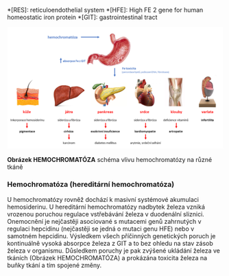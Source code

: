 <style>
img[alt^="image"] {max-width:20px;}
img[alt^="bigimage"] {  max-height:60px}
tbody tr:nth-child(even){background-color:#f1f1f1}
</style>
<div class="w3-row">
<div class="w3-half w3-center">

*[RES]: reticuloendothelial system
*[HFE]: High FE 2 gene for human homeostatic iron protein 
*[GIT]: gastrointestinal tract 

![hemochromatoza](hemochromatoza.png)

**Obrázek HEMOCHROMATÓZA** schéma vlivu hemochromatózy na různé tkáně


</div>
<div class="w3-half">
<div class="w3-justify w3-margin-left">

### Hemochromatóza (hereditární hemochromatóza)

U hemochromatózy rovněž dochází k masivní systémové akumulaci hemosiderinu. U hereditární hemochromatózy nadbytek železa vzniká vrozenou poruchou regulace vstřebávání železa v duodenální sliznici. Onemocnění je nejčastěji asociované s mutacemi genů zahrnutých v regulaci hepcidinu (nejčastěji se jedná o mutaci genu HFE) nebo v samotném hepcidinu. Výsledkem všech příčinných genetických poruch je kontinuálně vysoká absorpce železa z GIT a to bez ohledu na stav zásob železa v organismu. Důsledkem poruchy je pak zvýšené ukládání železa ve tkáních (Obrázek HEMOCHROMATÓZA) a prokázána toxicita železa na buňky tkání a tím spojené změny.

<bdl-quiz question="Přiřaďte k názvu nemoci stručný popis patofyziologie:"
	  type="match"
	  terms="hemosideróza | hemochromatóza | sideropenická anémie"
	  answers="způsobená nadbytkem železa nejčastěji kvůli zvýšené hemolýze. Pigmentace tkání ale bez známek toxicity železa. | způsobena nadbytkem železa ale poruchou regulace příjmu železa. Pigmentace tkání se známkami toxicity a patologickými změnami ve tkáních. | způsobena nedostatkem železa. Nedostatek červených krvinek kvůli nedostatku hemoglobinu.">
</bdl-quiz>


</div>
</div>
</div>


